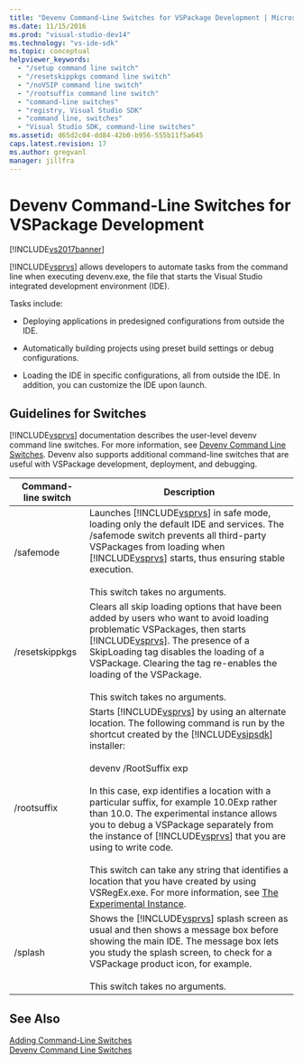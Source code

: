 ```yaml
---
title: "Devenv Command-Line Switches for VSPackage Development | Microsoft Docs"
ms.date: 11/15/2016
ms.prod: "visual-studio-dev14"
ms.technology: "vs-ide-sdk"
ms.topic: conceptual
helpviewer_keywords: 
  - "/setup command line switch"
  - "/resetskippkgs command line switch"
  - "/noVSIP command line switch"
  - "/rootsuffix command line switch"
  - "command-line switches"
  - "registry, Visual Studio SDK"
  - "command line, switches"
  - "Visual Studio SDK, command-line switches"
ms.assetid: d65d2c04-dd84-42b0-b956-555b11f5a645
caps.latest.revision: 17
ms.author: gregvanl
manager: jillfra
---
```

# Devenv Command-Line Switches for VSPackage Development
[!INCLUDE[vs2017banner](../includes/vs2017banner.md)]

[!INCLUDE[vsprvs](../includes/vsprvs-md.md)] allows developers to automate tasks from the command line when executing devenv.exe, the file that starts the Visual Studio integrated development environment (IDE).  
  
 Tasks include:  
  
- Deploying applications in predesigned configurations from outside the IDE.  
  
- Automatically building projects using preset build settings or debug configurations.  
  
- Loading the IDE in specific configurations, all from outside the IDE. In addition, you can customize the IDE upon launch.  
  
## Guidelines for Switches  
 [!INCLUDE[vsprvs](../includes/vsprvs-md.md)] documentation describes the user-level devenv command line switches. For more information, see [Devenv Command Line Switches](../ide/reference/devenv-command-line-switches.md). Devenv also supports additional command-line switches that are useful with VSPackage development, deployment, and debugging.  
  
|Command-line switch|Description|  
|--------------------------|-----------------|  
|/safemode|Launches [!INCLUDE[vsprvs](../includes/vsprvs-md.md)] in safe mode, loading only the default IDE and services. The /safemode switch prevents all third-party VSPackages from loading when [!INCLUDE[vsprvs](../includes/vsprvs-md.md)] starts, thus ensuring stable execution.<br /><br /> This switch takes no arguments.|  
|/resetskippkgs|Clears all skip loading options that have been added by users who want to avoid loading problematic VSPackages, then starts [!INCLUDE[vsprvs](../includes/vsprvs-md.md)]. The presence of a SkipLoading tag disables the loading of a VSPackage. Clearing the tag re-enables the loading of the VSPackage.<br /><br /> This switch takes no arguments.|  
|/rootsuffix|Starts [!INCLUDE[vsprvs](../includes/vsprvs-md.md)] by using an alternate location. The following command is run by the shortcut created by the [!INCLUDE[vsipsdk](../includes/vsipsdk-md.md)] installer:<br /><br /> devenv /RootSuffix exp<br /><br /> In this case, exp identifies a location with a particular suffix, for example 10.0Exp rather than 10.0. The experimental instance allows you to debug a VSPackage separately from the instance of [!INCLUDE[vsprvs](../includes/vsprvs-md.md)] that you are using to write code.<br /><br /> This switch can take any string that identifies a location that you have created by using VSRegEx.exe. For more information, see [The Experimental Instance](../extensibility/the-experimental-instance.md).|  
|/splash|Shows the [!INCLUDE[vsprvs](../includes/vsprvs-md.md)] splash screen as usual and then shows a message box before showing the main IDE. The message box lets you study the splash screen, to check for a VSPackage product icon, for example.<br /><br /> This switch takes no arguments.|  
  
## See Also  
 [Adding Command-Line Switches](../extensibility/adding-command-line-switches.md)   
 [Devenv Command Line Switches](../ide/reference/devenv-command-line-switches.md)
